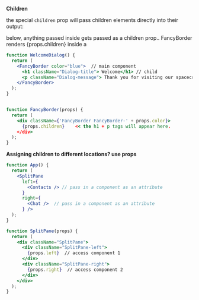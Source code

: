 **Children**

the special `children` prop will pass children elements directly into their output:

below, anything passed inside <FancyBorder> gets passed as a children prop..  FancyBorder renders {props.children} inside a <div>

```jsx
function WelcomeDialog() {
  return (
    <FancyBorder color="blue">  // main component
      <h1 className="Dialog-title"> Welcome</h1> // child
      <p className="Dialog-message"> Thank you for visiting our spacecraft! </p> // child
    </FancyBorder>
  );
}


function FancyBorder(props) {
  return (
    <div className={'FancyBorder FancyBorder-' + props.color}>
      {props.children}    << the h1 + p tags will appear here. 
    </div>
  );
}
```



**Assigning children to different locations? use props**



```jsx
function App() {
  return (
    <SplitPane
      left={
        <Contacts /> // pass in a component as an attribute
      }
      right={
        <Chat />  // pass in a component as an attribute
      } />
  );
}

function SplitPane(props) {
  return (
    <div className="SplitPane">
      <div className="SplitPane-left">
        {props.left}  // access component 1
      </div>
      <div className="SplitPane-right">
        {props.right}  // access component 2
      </div>
    </div>
  );
}

```

